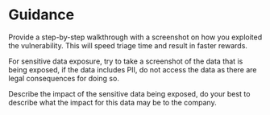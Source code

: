 # Guidance

Provide a step-by-step walkthrough with a screenshot on how you exploited the vulnerability. This will speed triage time and result in faster rewards.

For sensitive data exposure, try to take a screenshot of the data that is being exposed, if the data includes PII, do not access the data as there are legal consequences for doing so.

Describe the impact of the sensitive data being exposed, do your best to describe what the impact for this data may be to the company.
